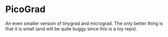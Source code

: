 # PicoGrad

An even smaller version of tinygrad and micrograd.
The only better thing is that it is small (and will be quite buggy since this is a toy repo).

